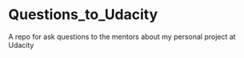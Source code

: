 # Questions_to_Udacity
A repo for ask questions to the mentors about my personal project at Udacity
